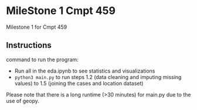 # MileStone 1 Cmpt 459
 Milestone 1 for Cmpt 459

## Instructions
command to run the program: 
- Run all in the eda.ipynb to see statistics and visualizations
- `python3 main.py` to run steps 1.2 (data cleaning and imputing missing values) to 1.5 (joining the cases and location dataset)

Please note that there is a long runtime (>30 minutes) for main.py due to the use of geopy.